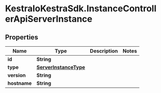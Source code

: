 # KestraIoKestraSdk.InstanceControllerApiServerInstance

## Properties

Name | Type | Description | Notes
------------ | ------------- | ------------- | -------------
**id** | **String** |  | 
**type** | [**ServerInstanceType**](ServerInstanceType.md) |  | 
**version** | **String** |  | 
**hostname** | **String** |  | 


